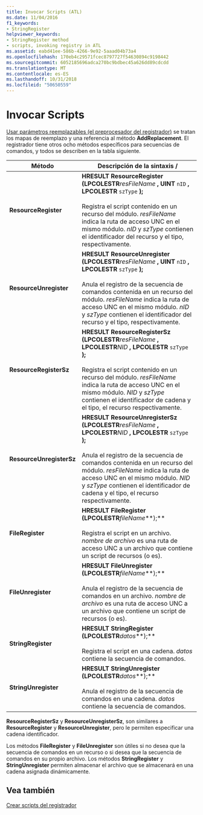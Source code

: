 ```yaml
---
title: Invocar Scripts (ATL)
ms.date: 11/04/2016
f1_keywords:
- StringRegister
helpviewer_keywords:
- StringRegister method
- scripts, invoking registry in ATL
ms.assetid: eabd41ee-586b-4266-9e92-5aaad04b73a4
ms.openlocfilehash: 170eb4c29571fcec8797727f54630894c9198442
ms.sourcegitcommit: 6052185696adca270bc9bdbec45a626dd89cdcdd
ms.translationtype: MT
ms.contentlocale: es-ES
ms.lasthandoff: 10/31/2018
ms.locfileid: "50650559"
---
```

# <a name="invoking-scripts"></a>Invocar Scripts

[Usar parámetros reemplazables (el preprocesador del registrador)](../atl/using-replaceable-parameters-the-registrar-s-preprocessor.md) se tratan los mapas de reemplazo y una referencia al método **AddReplacement**. El registrador tiene otros ocho métodos específicos para secuencias de comandos, y todos se describen en la tabla siguiente.

|Método|Descripción de la sintaxis /|
|------------|-------------------------|
|**ResourceRegister**|**HRESULT ResourceRegister (LPCOLESTR***resFileName* **, UINT** `nID` **, LPCOLESTR** `szType` **);**<br /><br /> Registra el script contenido en un recurso del módulo. *resFileName* indica la ruta de acceso UNC en el mismo módulo. *nID* y *szType* contienen el identificador del recurso y el tipo, respectivamente.|
|**ResourceUnregister**|**HRESULT ResourceUnregister (LPCOLESTR***resFileName* **, UINT** `nID` **, LPCOLESTR** `szType` **);**<br /><br /> Anula el registro de la secuencia de comandos contenida en un recurso del módulo. *resFileName* indica la ruta de acceso UNC en el mismo módulo. *nID* y *szType* contienen el identificador del recurso y el tipo, respectivamente.|
|**ResourceRegisterSz**|**HRESULT ResourceRegisterSz (LPCOLESTR***resFileName* **, LPCOLESTR***NID* **, LPCOLESTR** `szType` **);**<br /><br /> Registra el script contenido en un recurso del módulo. *resFileName* indica la ruta de acceso UNC en el mismo módulo. *NID* y *szType* contienen el identificador de cadena y el tipo, el recurso respectivamente.|
|**ResourceUnregisterSz**|**HRESULT ResourceUnregisterSz (LPCOLESTR***resFileName* **, LPCOLESTR***NID* **, LPCOLESTR** `szType` **);**<br /><br /> Anula el registro de la secuencia de comandos contenida en un recurso del módulo. *resFileName* indica la ruta de acceso UNC en el mismo módulo. *NID* y *szType* contienen el identificador de cadena y el tipo, el recurso respectivamente.|
|**FileRegister**|**HRESULT FileRegister (LPCOLESTR***fileName***);**<br /><br /> Registra el script en un archivo. *nombre de archivo* es una ruta de acceso UNC a un archivo que contiene un script de recursos (o es).|
|**FileUnregister**|**HRESULT FileUnregister (LPCOLESTR***fileName***);**<br /><br /> Anula el registro de la secuencia de comandos en un archivo. *nombre de archivo* es una ruta de acceso UNC a un archivo que contiene un script de recursos (o es).|
|**StringRegister**|**HRESULT StringRegister (LPCOLESTR***datos***);**<br /><br /> Registra el script en una cadena. *datos* contiene la secuencia de comandos.|
|**StringUnregister**|**HRESULT StringUnregister (LPCOLESTR***datos***);**<br /><br /> Anula el registro de la secuencia de comandos en una cadena. *datos* contiene la secuencia de comandos.|

**ResourceRegisterSz** y **ResourceUnregisterSz**, son similares a **ResourceRegister** y **ResourceUnregister**, pero le permiten especificar una cadena identificador.

Los métodos **FileRegister** y **FileUnregister** son útiles si no desea que la secuencia de comandos en un recurso o si desea que la secuencia de comandos en su propio archivo. Los métodos **StringRegister** y **StringUnregister** permiten almacenar el archivo que se almacenará en una cadena asignada dinámicamente.

## <a name="see-also"></a>Vea también

[Crear scripts del registrador](../atl/creating-registrar-scripts.md)

